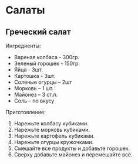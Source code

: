 # Салаты

## Греческий салат

Ингредиенты:
- Вареная колбаса - 300гр.
- Зеленый горошек - 150гр.
- Яйца - 3шт.
- Картошка - 3шт.
- Соленые огурцы – 2шт
- Морковь – 1 шт.
- Майонез – 3 ст.л.
- Соль – по вкусу

Приготовление:
1. Нарежьте колбасу кубиками.
2. Нарежьте морковь кубиками.
3. Нарежьте картофель кубиками.
4. Нарежьте огурцы кружочками.
5. Смешайте все продукты и добавьте горошек.
6. Сверху добавьте майонез и перемешайте всё.